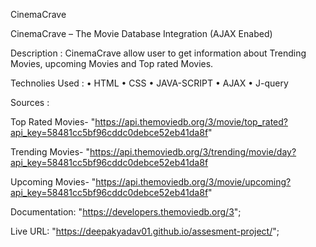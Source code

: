 CinemaCrave

CinemaCrave – The Movie Database Integration
(AJAX Enabed)
         
Description :
CinemaCrave allow user to get information about Trending Movies, upcoming Movies and Top rated Movies.
  
Technolies Used :
•	HTML
•	CSS
•	JAVA-SCRIPT
•	AJAX
•	J-query

Sources :

 Top Rated Movies-
 "https://api.themoviedb.org/3/movie/top_rated?api_key=58481cc5bf96cddc0debce52eb41da8f"


 Trending Movies- 
 "https://api.themoviedb.org/3/trending/movie/day?api_key=58481cc5bf96cddc0debce52eb41da8f

 Upcoming Movies- 
 "https://api.themoviedb.org/3/movie/upcoming?api_key=58481cc5bf96cddc0debce52eb41da8f"

 Documentation: 
 "https://developers.themoviedb.org/3";
            
 Live URL:
 "https://deepakyadav01.github.io/assesment-project/";




